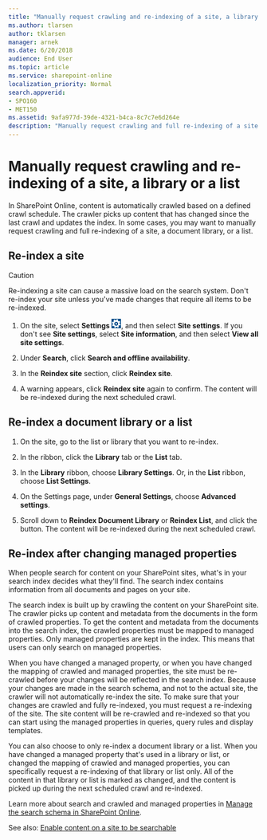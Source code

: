 ```yaml
---
title: "Manually request crawling and re-indexing of a site, a library or a list"
ms.author: tlarsen
author: tklarsen
manager: arnek
ms.date: 6/20/2018
audience: End User
ms.topic: article
ms.service: sharepoint-online
localization_priority: Normal
search.appverid:
- SPO160
- MET150
ms.assetid: 9afa977d-39de-4321-b4ca-8c7c7e6d264e
description: "Manually request crawling and full re-indexing of a site by clicking the Reindex site button. All of the site content is marked as changed and will be picked up during the next crawl and re-indexed."
---
```


# Manually request crawling and re-indexing of a site, a library or a list

In SharePoint Online, content is automatically crawled based on a defined crawl schedule. The crawler picks up content that has changed since the last crawl and updates the index. In some cases, you may want to manually request crawling and full re-indexing of a site, a document library, or a list. 
  
## Re-index a site
<a name="__top"> </a>

> [!CAUTION]
>  Re-indexing a site can cause a massive load on the search system. Don't re-index your site unless you've made changes that require all items to be re-indexed. 
  
1. On the site, select **Settings** ![Settings icon.](media/a47a06c3-83fb-46b2-9c52-d1bad63e3e60.png), and then select **Site settings**. If you don't see **Site settings**, select **Site information**, and then select **View all site settings**. 
    
2. Under **Search**, click **Search and offline availability**.
    
3. In the **Reindex site** section, click **Reindex site**. 
    
4. A warning appears, click **Reindex site** again to confirm. The content will be re-indexed during the next scheduled crawl. 
    
## Re-index a document library or a list
<a name="__top"> </a>

1. On the site, go to the list or library that you want to re-index. 
    
2. In the ribbon, click the **Library** tab or the **List** tab. 
    
3. In the **Library** ribbon, choose **Library Settings**. Or, in the **List** ribbon, choose **List Settings**.
  
1. On the Settings page, under **General Settings**, choose **Advanced settings**.
    
2. Scroll down to **Reindex Document Library** or **Reindex List**, and click the button. The content will be re-indexed during the next scheduled crawl.
    
## Re-index after changing managed properties
<a name="__top"> </a>

When people search for content on your SharePoint sites, what's in your search index decides what they'll find. The search index contains information from all documents and pages on your site. 
  
The search index is built up by crawling the content on your SharePoint site. The crawler picks up content and metadata from the documents in the form of crawled properties. To get the content and metadata from the documents into the search index, the crawled properties must be mapped to managed properties. Only managed properties are kept in the index. This means that users can only search on managed properties.
  
When you have changed a managed property, or when you have changed the mapping of crawled and managed properties, the site must be re-crawled before your changes will be reflected in the search index. Because your changes are made in the search schema, and not to the actual site, the crawler will not automatically re-index the site. To make sure that your changes are crawled and fully re-indexed, you must request a re-indexing of the site. The site content will be re-crawled and re-indexed so that you can start using the managed properties in queries, query rules and display templates.
  
You can also choose to only re-index a document library or a list. When you have changed a managed property that's used in a library or list, or changed the mapping of crawled and managed properties, you can specifically request a re-indexing of that library or list only. All of the content in that library or list is marked as changed, and the content is picked up during the next scheduled crawl and re-indexed.
  
Learn more about search and crawled and managed properties in [Manage the search schema in SharePoint Online](manage-search-schema.md).
  
See also: [Enable content on a site to be searchable](make-site-content-searchable.md)
  

